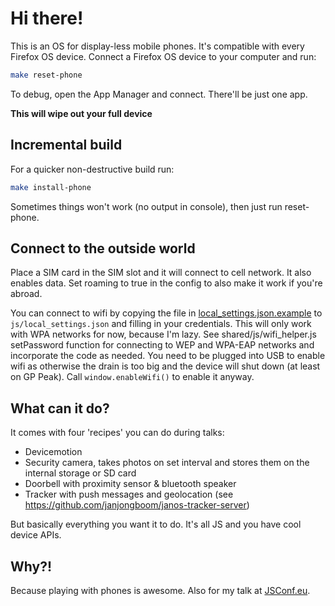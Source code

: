 # Hi there!

This is an OS for display-less mobile phones. 
It's compatible with every Firefox OS device.
Connect a Firefox OS device to your computer and run:

```bash
make reset-phone
```

To debug, open the App Manager and connect. There'll be just one app.

**This will wipe out your full device**

## Incremental build

For a quicker non-destructive build run:

```bash
make install-phone
```

Sometimes things won't work (no output in console), then just run reset-phone.

## Connect to the outside world

Place a SIM card in the SIM slot and it will connect to cell network.
It also enables data. Set roaming to true in the config to also make
it work if you're abroad.

You can connect to wifi by copying the file in
[local_settings.json.example](js/local_settings.json.example) to
`js/local_settings.json` and filling in your credentials.
This will only work with WPA networks for now, because I'm lazy.
See shared/js/wifi_helper.js setPassword function for connecting to WEP and
WPA-EAP networks and incorporate the code as needed.
You need to be plugged into USB to enable wifi as otherwise the drain is too big
and the device will shut down (at least on GP Peak). Call `window.enableWifi()`
to enable it anyway.

## What can it do?

It comes with four 'recipes' you can do during talks:

* Devicemotion
* Security camera, takes photos on set interval and stores them on
  the internal storage or SD card
* Doorbell with proximity sensor & bluetooth speaker
* Tracker with push messages and geolocation (see https://github.com/janjongboom/janos-tracker-server)

But basically everything you want it to do. It's all JS and you have
cool device APIs.

## Why?!

Because playing with phones is awesome. Also for my talk at
[JSConf.eu](http://2014.jsconf.eu/speakers/#/speakers/jan-jongboom-abusing-phones-to-make-the-internet-of-things).
